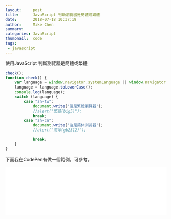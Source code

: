 ```yaml
---
layout:     post
title:      JavaScript 判斷瀏覽器是簡體或繁體
date:       2018-07-18 10:37:19
author:     Mike Chen
summary:    
categories: JavaScript
thumbnail:  code
tags:
 - javascript
---
```


使用JavaScript 判斷瀏覽器是簡體或繁體

```javascript
check();
function check() {
    var language = window.navigator.systemLanguage || window.navigator.language;
    language = language.toLowerCase();
    console.log(language);
    switch (language) {
        case "zh-tw":
            document.write('這是繁體瀏覽器');
            //alert("繁體(big5)");
            break;
        case "zh-cn":
            document.write('这是简体浏览器');
            //alert("简体(gb2312)");

            break;
    }
}
```

下面我在CodePen有做一個範例，可參考。

<div class="iframe-rwd">
    <iframe scrolling='no' title='判斷瀏覽器簡繁體' src='//codepen.io/mikechen2017/embed/wxWxLx/?height=265&theme-id=0&default-tab=js,result&embed-version=2' frameborder='no' allowtransparency='true' allowfullscreen='true' style='width: 100%;'>See the Pen <a href='https://codepen.io/mikechen2017/pen/wxWxLx/'>判斷瀏覽器簡繁體</a> by Mike Chen (<a href='https://codepen.io/mikechen2017'>@mikechen2017</a>) on <a href='https://codepen.io'>CodePen</a>.
</iframe>
</div>